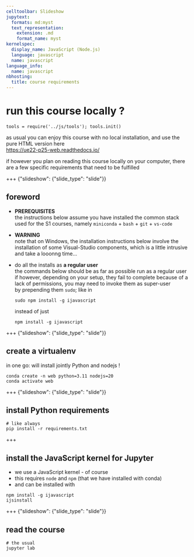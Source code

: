 ```yaml
---
celltoolbar: Slideshow
jupytext:
  formats: md:myst
  text_representation:
    extension: .md
    format_name: myst
kernelspec:
  display_name: JavaScript (Node.js)
  language: javascript
  name: javascript
language_info:
  name: javascript
nbhosting:
  title: course requirements
---
```


# run this course locally ?

```{code-cell}
tools = require('../js/tools'); tools.init()
```

as usual you can enjoy this course with no local installation, and use the pure HTML version here  
<https://ue22-p25-web.readthedocs.io/>

if however you plan on reading this course locally on your computer, there are a few specific requirements that need to be fulfilled

+++ {"slideshow": {"slide_type": "slide"}}

## foreword

* **PREREQUISITES**  
  the instructions below assume you have installed the common stack used for the
  S1 courses, namely `miniconda` + `bash` + `git` + `vs-code`

* **WARNING**  
  note that on Windows, the installation instructions below involve the
  installation of some Visual-Studio components, which is a little intrusive and
  take a looonng time...

* do all the installs as **a regular user**  
  the commands below should be as far as possible run as a regular user  
  if however, depending on your setup, they fail to complete because of a lack of permissions, you may need to invoke them as super-user  
  by prepending them `sudo`; like in
  ```
  sudo npm install -g ijavascript
  ```
  instead of just
  ```
  npm install -g ijavascript
  ```

+++ {"slideshow": {"slide_type": "slide"}}

## create a virtualenv

in one go: will install jointly Python and nodejs !

```
conda create -n web python=3.11 nodejs=20
conda activate web
```

+++ {"slideshow": {"slide_type": "slide"}}

## install Python requirements

```
# like always
pip install -r requirements.txt
```

+++

## install the JavaScript kernel for Jupyter

* we use a JavaScript kernel - of course
* this requires `node` and `npm` (that we have installed with conda)
* and can be installed with

```
npm install -g ijavascript
ijsinstall
```

+++ {"slideshow": {"slide_type": "slide"}}

## read the course

```
# the usual
jupyter lab
```
